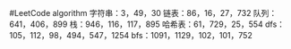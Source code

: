 #LeetCode  algorithm
字符串：3，49，30 
链表：86，16，27，732
队列：641，406，899
栈：946，116，117，895
哈希表：61，729，25，554
dfs：105，112，98，494，547，1254
bfs：1091，1129，102，101，752